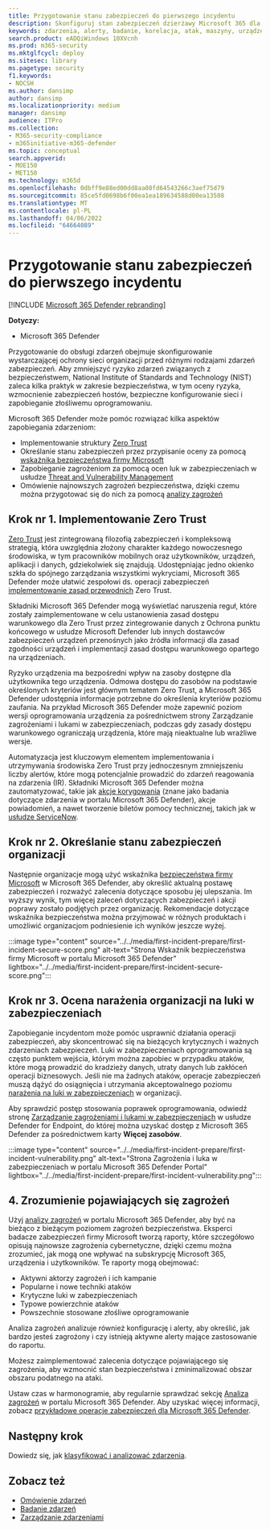 ```yaml
---
title: Przygotowanie stanu zabezpieczeń do pierwszego incydentu
description: Skonfiguruj stan zabezpieczeń dzierżawy Microsoft 365 dla pierwszego incydentu w Microsoft 365 Defender.
keywords: zdarzenia, alerty, badanie, korelacja, atak, maszyny, urządzenia, użytkownicy, tożsamości, tożsamość, skrzynka pocztowa, poczta e-mail, 365, microsoft, m365
search.product: eADQiWindows 10XVcnh
ms.prod: m365-security
ms.mktglfcycl: deploy
ms.sitesec: library
ms.pagetype: security
f1.keywords:
- NOCSH
ms.author: dansimp
author: dansimp
ms.localizationpriority: medium
manager: dansimp
audience: ITPro
ms.collection:
- M365-security-compliance
- m365initiative-m365-defender
ms.topic: conceptual
search.appverid:
- MOE150
- MET150
ms.technology: m365d
ms.openlocfilehash: 0dbff9e88ed00dd8aa08fd64543266c3aef75d79
ms.sourcegitcommit: 85ce5fd0698b6f00ea1ea189634588d00ea13508
ms.translationtype: MT
ms.contentlocale: pl-PL
ms.lasthandoff: 04/06/2022
ms.locfileid: "64664089"
---
```

# <a name="prepare-your-security-posture-for-your-first-incident"></a>Przygotowanie stanu zabezpieczeń do pierwszego incydentu

[!INCLUDE [Microsoft 365 Defender rebranding](../includes/microsoft-defender.md)]

**Dotyczy:**
- Microsoft 365 Defender

Przygotowanie do obsługi zdarzeń obejmuje skonfigurowanie wystarczającej ochrony sieci organizacji przed różnymi rodzajami zdarzeń zabezpieczeń. Aby zmniejszyć ryzyko zdarzeń związanych z bezpieczeństwem, National Institute of Standards and Technology (NIST) zaleca kilka praktyk w zakresie bezpieczeństwa, w tym oceny ryzyka, wzmocnienie zabezpieczeń hostów, bezpieczne konfigurowanie sieci i zapobieganie złośliwemu oprogramowaniu.

Microsoft 365 Defender może pomóc rozwiązać kilka aspektów zapobiegania zdarzeniom:

- Implementowanie struktury [Zero Trust](/security/zero-trust/)
- Określanie stanu zabezpieczeń przez przypisanie oceny za pomocą [wskaźnika bezpieczeństwa firmy Microsoft](microsoft-secure-score.md)
- Zapobieganie zagrożeniom za pomocą ocen luk w zabezpieczeniach w usłudze [Threat and Vulnerability Management](../defender-endpoint/next-gen-threat-and-vuln-mgt.md)
- Omówienie najnowszych zagrożeń bezpieczeństwa, dzięki czemu można przygotować się do nich za pomocą [analizy zagrożeń](threat-analytics.md)

## <a name="step-1-implement-zero-trust"></a>Krok nr 1. Implementowanie Zero Trust

[Zero Trust](/security/zero-trust/) jest zintegrowaną filozofią zabezpieczeń i kompleksową strategią, która uwzględnia złożony charakter każdego nowoczesnego środowiska, w tym pracowników mobilnych oraz użytkowników, urządzeń, aplikacji i danych, gdziekolwiek się znajdują. Udostępniając jedno okienko szkła do spójnego zarządzania wszystkimi wykryciami, Microsoft 365 Defender może ułatwić zespołowi ds. operacji zabezpieczeń [implementowanie zasad przewodnich](/security/zero-trust/#guiding-principles-of-zero-trust) Zero Trust.

Składniki Microsoft 365 Defender mogą wyświetlać naruszenia reguł, które zostały zaimplementowane w celu ustanowienia zasad dostępu warunkowego dla Zero Trust przez zintegrowanie danych z Ochrona punktu końcowego w usłudze Microsoft Defender  lub innych dostawców zabezpieczeń urządzeń przenośnych jako źródła informacji dla zasad zgodności urządzeń i implementacji zasad dostępu warunkowego opartego na urządzeniach.

Ryzyko urządzenia ma bezpośredni wpływ na zasoby dostępne dla użytkownika tego urządzenia. Odmowa dostępu do zasobów na podstawie określonych kryteriów jest głównym tematem Zero Trust, a Microsoft 365 Defender udostępnia informacje potrzebne do określenia kryteriów poziomu zaufania. Na przykład Microsoft 365 Defender może zapewnić poziom wersji oprogramowania urządzenia za pośrednictwem strony Zarządzanie zagrożeniami i lukami w zabezpieczeniach, podczas gdy zasady dostępu warunkowego ograniczają urządzenia, które mają nieaktualne lub wrażliwe wersje.

Automatyzacja jest kluczowym elementem implementowania i utrzymywania środowiska Zero Trust przy jednoczesnym zmniejszeniu liczby alertów, które mogą potencjalnie prowadzić do zdarzeń reagowania na zdarzenia (IR). Składniki Microsoft 365 Defender można zautomatyzować, takie jak [akcje korygowania](m365d-autoir.md) (znane jako badania dotyczące zdarzenia w portalu Microsoft 365 Defender), akcje powiadomień, a nawet tworzenie biletów pomocy technicznej, takich jak w [usłudze ServiceNow](https://microsoft.service-now.com/sp/).

## <a name="step-2-determine-your-organizations-security-posture"></a>Krok nr 2. Określanie stanu zabezpieczeń organizacji

Następnie organizacje mogą użyć wskaźnika [bezpieczeństwa firmy Microsoft](microsoft-secure-score.md) w Microsoft 365 Defender, aby określić aktualną postawę zabezpieczeń i rozważyć zalecenia dotyczące sposobu jej ulepszania. Im wyższy wynik, tym więcej zaleceń dotyczących zabezpieczeń i akcji poprawy zostało podjętych przez organizację. Rekomendacje dotyczące wskaźnika bezpieczeństwa można przyjmować w różnych produktach i umożliwić organizacjom podniesienie ich wyników jeszcze wyżej.

:::image type="content" source="../../media/first-incident-prepare/first-incident-secure-score.png" alt-text="Strona Wskaźnik bezpieczeństwa firmy Microsoft w portalu Microsoft 365 Defender" lightbox="../../media/first-incident-prepare/first-incident-secure-score.png":::

## <a name="step-3-assess-your-organizations-vulnerability-exposure"></a>Krok nr 3. Ocena narażenia organizacji na luki w zabezpieczeniach

Zapobieganie incydentom może pomóc usprawnić działania operacji zabezpieczeń, aby skoncentrować się na bieżących krytycznych i ważnych zdarzeniach zabezpieczeń. Luki w zabezpieczeniach oprogramowania są często punktem wejścia, którym można zapobiec w przypadku ataków, które mogą prowadzić do kradzieży danych, utraty danych lub zakłóceń operacji biznesowych. Jeśli nie ma żadnych ataków, operacje zabezpieczeń muszą dążyć do osiągnięcia i utrzymania akceptowalnego poziomu [narażenia na luki w zabezpieczeniach](../defender-endpoint/tvm-exposure-score.md) w organizacji.

Aby sprawdzić postęp stosowania poprawek oprogramowania, odwiedź stronę [Zarządzanie zagrożeniami i lukami w zabezpieczeniach](../defender-endpoint/next-gen-threat-and-vuln-mgt.md) w usłudze Defender for Endpoint, do której można uzyskać dostęp z Microsoft 365 Defender za pośrednictwem karty **Więcej zasobów**.

:::image type="content" source="../../media/first-incident-prepare/first-incident-vulnerability.png" alt-text="Strona Zagrożenia i luka w zabezpieczeniach w portalu Microsoft 365 Defender Portal" lightbox="../../media/first-incident-prepare/first-incident-vulnerability.png":::

## <a name="4-understand-emerging-threats"></a>4. Zrozumienie pojawiających się zagrożeń

Użyj [analizy zagrożeń](threat-analytics.md) w portalu Microsoft 365 Defender, aby być na bieżąco z bieżącym poziomem zagrożeń bezpieczeństwa. Eksperci badacze zabezpieczeń firmy Microsoft tworzą raporty, które szczegółowo opisują najnowsze zagrożenia cybernetyczne, dzięki czemu można zrozumieć, jak mogą one wpływać na subskrypcję Microsoft 365, urządzenia i użytkowników. Te raporty mogą obejmować:

- Aktywni aktorzy zagrożeń i ich kampanie
- Popularne i nowe techniki ataków
- Krytyczne luki w zabezpieczeniach
- Typowe powierzchnie ataków
- Powszechnie stosowane złośliwe oprogramowanie

Analiza zagrożeń analizuje również konfigurację i alerty, aby określić, jak bardzo jesteś zagrożony i czy istnieją aktywne alerty mające zastosowanie do raportu.

Możesz zaimplementować zalecenia dotyczące pojawiającego się zagrożenia, aby wzmocnić stan bezpieczeństwa i zminimalizować obszar obszaru podatnego na ataki.

Ustaw czas w harmonogramie, aby regularnie sprawdzać sekcję [Analiza zagrożeń](threat-analytics.md) w portalu Microsoft 365 Defender. Aby uzyskać więcej informacji, zobacz [przykładowe operacje zabezpieczeń dla Microsoft 365 Defender](incidents-overview.md#example-security-operations-for-microsoft-365-defender).

## <a name="next-step"></a>Następny krok

Dowiedz się, jak [klasyfikować i analizować zdarzenia](first-incident-analyze.md).

## <a name="see-also"></a>Zobacz też

- [Omówienie zdarzeń](incidents-overview.md)
- [Badanie zdarzeń](investigate-incidents.md)
- [Zarządzanie zdarzeniami](manage-incidents.md)
